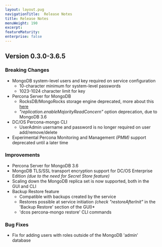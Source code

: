 ```yaml
---
layout: layout.pug
navigationTitle:  Release Notes
title: Release Notes
menuWeight: 190
excerpt:
featureMaturity:
enterprise: false
---
```


## Version 0.3.0-3.6.5

### Breaking Changes
- MongoDB system-level users and key required on service configuration
  - 10-character minimum for system-level passwords
  - 1023-1024 character limit for key
- Percona Server for MongoDB
  - RocksDB/MongoRocks storage engine deprecated, more about this [here](https://www.percona.com/blog/2018/05/10/why-weve-deprecated-mongorocks-in-percona-server-for-mongodb-3-6/)
  - *"replication.enableMajorityReadConcern"* option deprecation, due to MongoDB 3.6
- DC/OS Percona-mongo CLI
  - UserAdmin username and password is no longer required on user add/remove/delete
- Experimental Percona Monitoring and Management *(PMM)* support deprecated until a later time

### Improvements
- Percona Server for MongoDB 3.6
- MongoDB TLS/SSL transport encryption support for DC/OS Enterprise Edition *(due to the need for Secret Store feature)*
- Scaling down the MongoDB replica set is now supported, both in the GUI and CLI
- Backup Restore feature
  - Compatible with backups created by the service
  - Restores possible at service initiation *(check "restoreAfterInit"* in the 'Backup Restore' section of the GUI)*
  - 'dcos percona-mongo restore' CLI commands

### Bug Fixes
- Fix for adding users with roles outside of the MongoDB 'admin' database
